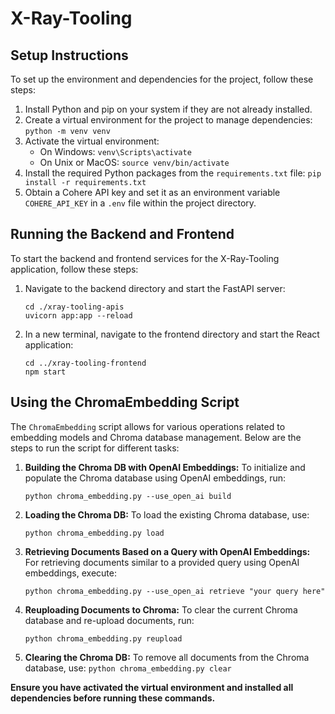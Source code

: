 # X-Ray-Tooling

## Setup Instructions

To set up the environment and dependencies for the project, follow these steps:

1. Install Python and pip on your system if they are not already installed.
2. Create a virtual environment for the project to manage dependencies:
   `python -m venv venv`
3. Activate the virtual environment:
   - On Windows:
     `venv\Scripts\activate`
   - On Unix or MacOS:
     `source venv/bin/activate`
4. Install the required Python packages from the `requirements.txt` file:
   `pip install -r requirements.txt`
5. Obtain a Cohere API key and set it as an environment variable `COHERE_API_KEY` in a `.env` file within the project directory.

## Running the Backend and Frontend

To start the backend and frontend services for the X-Ray-Tooling application, follow these steps:

1. Navigate to the backend directory and start the FastAPI server:

   ```
   cd ./xray-tooling-apis
   uvicorn app:app --reload
   ```

2. In a new terminal, navigate to the frontend directory and start the React application:
   ```
   cd ../xray-tooling-frontend
   npm start
   ```

## Using the ChromaEmbedding Script

The `ChromaEmbedding` script allows for various operations related to embedding models and Chroma database management. Below are the steps to run the script for different tasks:

1. **Building the Chroma DB with OpenAI Embeddings:**
   To initialize and populate the Chroma database using OpenAI embeddings, run:

   `python chroma_embedding.py --use_open_ai build`

2. **Loading the Chroma DB:**
   To load the existing Chroma database, use:

   `python chroma_embedding.py load`

3. **Retrieving Documents Based on a Query with OpenAI Embeddings:**
   For retrieving documents similar to a provided query using OpenAI embeddings, execute:

   `python chroma_embedding.py --use_open_ai retrieve "your query here"`

4. **Reuploading Documents to Chroma:**
   To clear the current Chroma database and re-upload documents, run:

   `python chroma_embedding.py reupload`

5. **Clearing the Chroma DB:**
   To remove all documents from the Chroma database, use:
   `python chroma_embedding.py clear`

**Ensure you have activated the virtual environment and installed all dependencies before running these commands.**

